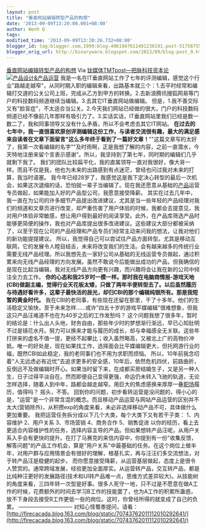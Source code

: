 ```yaml
---
layout: post
title: "垂直网站编辑转型产品的构想"
date: '2013-09-09T13:20:00.001+08:00'
author: Wenh Q
tags:
modified_time: '2013-09-09T13:20:26.732+08:00'
blogger_id: tag:blogger.com,1999:blog-4961947611491238191.post-5175675530648089022
blogger_orig_url: http://binaryware.blogspot.com/2013/09/blog-post_9.html
---
```

[
垂直网站编辑转型产品的构想](http://www.tmtpost.com/62050.html)
Via [钛媒体TMTpost—把脉科技资本论](http://www.tmtpost.com/)
[![产品设计&产品运营](http://www.tmtpost.com/wp-content/uploads/2013/08/137653299334.jpg "产品设计&产品运营")](http://www.tmtpost.com/wp-content/uploads/2013/08/137653299334.jpg)
我是一名在IT垂直网站工作了七年的评测编辑，感觉这个行业"路越走越窄"，从同时期入职的编辑来看，出路基本就三个：1.去平时经常和编辑打交道的公关公司上班，完成从乙方到甲方的转换。2.去新浪腾讯搜狐网易等门户的科技数码频道继续当编辑。3.去其它IT垂直网站做编辑。
但是，1.我不善交际又有"脸盲症"，不太适合当公关。2.今天我们网站已经做的很大，门户的科技数码频道已经不像前几年那样有吸引力了。3.实话实话，IT垂直网站里我们已经是数一数二了，我和同事领导又没有什么矛盾，所以不会考虑去其它IT网站。
**在过去的七年中，我一直很喜欢原创评测编辑这份工作，与读者交流很有趣，最大的满足感来自读者在文章下面留言"这么多年终于看到了一篇好文章！**""这篇文章写的太好了，我第一次看编辑的名字""及时雨啊，正是我想了解的内容，之前一直潜水，今天特地注册来留个言表示感谢"。所以，我坚持到了第七年，同时期的编辑们几乎就剩下我了。
我们的团队比较扁平化，我的直属领导一直对我很好，像大哥一样。而且不仅是我，他也为未来的出路感到有点迷茫，曾经也问过我对未来的打算，我当时语塞。
我今年已经28岁了，我感觉这是我下定决心转型的最后一次机会，如果这次退缩的话，恐怕就一辈子当编辑了。现在我还愿意从基础的[产品](http://www.tmtpost.com/tag/%E4%BA%A7%E5%93%81 "查看 产品 中的全部文章")运营专员做起，如果能加入好的产品型公司，我愿意接受降薪。
其实在过去几年中，我一直在为公司的许多细节产品提出改进建议，尤其是当一些年轻的产品经理对我们的频道和文章页进行改变，却严重伤害了用户体验的时候，我都会去提意见，我对用户体验非常敏感，想让用户得到最好的阅读享受。此外，在产品库筛选产品时能够更简便的操作，我也对产品库提出很多改进建议。这些建议大部分都被采纳了，以至于现在公司的产品经理和产品专员们经常主动来问我的想法，让我对他们的新功能提提建议。
所以，我觉得自己可以尝试往产品方面转型。尤其是移动互联网，它的发展令人瞠目结舌，未来将改变我们的生活。会有越来越多的传统行业需要无线产品经理。所以我想先去一家好公司从基础的无线运营专员做起，通过积累来向无线产品经理的方向发展。虽然不敢说今后能做出成功的产品，但我确信的是现在比起当编辑，我对无线产品方向更有兴趣，而兴趣将会让我在新的公司中倾注全力去工作。
**你的心态和我25岁时一模一样。那时我在电脑商情报-游戏天地(CBI)做副主编，觉得行业天花板太矮，只做了两年半便转型去了。以后虽然履历与待遇好看许多，这辈子最快活的辰光，却归CBI的那个编辑纯银所有。那是我短暂的黄金时代。**
我在CBI的老同事，有些现在还留在那里，干了十多年。他们的生活稳定又愉快，至于未来怎样……或许"四五十岁的游戏平媒编辑"很难想象，但我这只产品汪难道不也在为40岁之后的工作发愁吗？
这个问题我想了很多年，暂时的结论是：什么出人头地，财务自由，那些年少时的梦想渐行渐远，早已心知肚明不过是镜花水月。努力可以换来才能与履历的成长，却与幸福感全无关联。这些年打拼来的虚名不值一提，更经不起攀比；收入虽然略高，又被北上广的高物价冲抵。唯一的好处是，现在如果找工作，选择面会比平媒编辑更大，但托网游行业的福，既然CBI如此稳定，我的老同事们也不用为求职而烦恼。
所以，10年前我念叨着"人无远虑必有近忧"去追求更多的安全感，10年后，依然危机四伏，前路曲折，反倒远不及做编辑时开心。如果当时留下来，在成都买房结婚生子，又是另一种人生，日子过得平淡自在。然而即便自己变得更强，命运仍未转入飞驰的轨道，无论怎样选择，随着人到中年，路都会越走越窄。用巨大的焦虑感换来厚厚一叠[职场](http://www.tmtpost.com/tag/%E8%81%8C%E5%9C%BA "查看 职场 中的全部文章")履历，值得吗？
摇头，不答。
回到你的问题，初步看转运营是没问题的，得小心的是，"运营"是一个非常含混的概念。而且移动产品运营与网站产品运营的区别并不太大(营销除外)，从积攒exp的角度来看，未必非选择移动产品不可，具体做什么更加重要。
我把运营任务拆分成以下几个大类，每个大类下又有若干子类：
1、内容维护
2、用户关系
3、市场营销
4、商务合作
5、销售促进
以你的经历，看上去更适合内容维护性的任务，选择内容主导的产品。但如果想转产品汪呢，从用户关系入手会有更快的提升。在打了马赛克的来信内容中，你提到有一份"收集反馈，解答问题"的产品工作机会，算是"用户关系"中最基础的任务。在这个岗位上做半年，对用户群与应用情景会有很好的理解，根基扎实，再与汪汪们多交流想法，对于转产品汪是稳健的起步。
而你愿意接受降薪，从运营基层做起，态度上是很令人赞赏的。通常跨域发展，经验更加全面厚实。从运营转产品，交互转产品，都是比纯种汪更好的发展路径(技术和UI转产品难一点，思维方式差异较大)。从技能树的角度来看，三四年转一次型是好事。很多人死守一地，只不过是不愿意在做A工作的时候，花费额外的时间去学习B工作的技能罢了，也为A工作的积累所蛊惑，放不下身段去接受B工作更低一些的岗位。这时，你曾经所得的就变成了自己的负累。
——————————
对知心怪蜀黍提问，请看：
[http://firecacada.blog.163.com/blog/static/70743762011112010292641/](http://firecacada.blog.163.com/blog/static/70743762011112010292641/)
